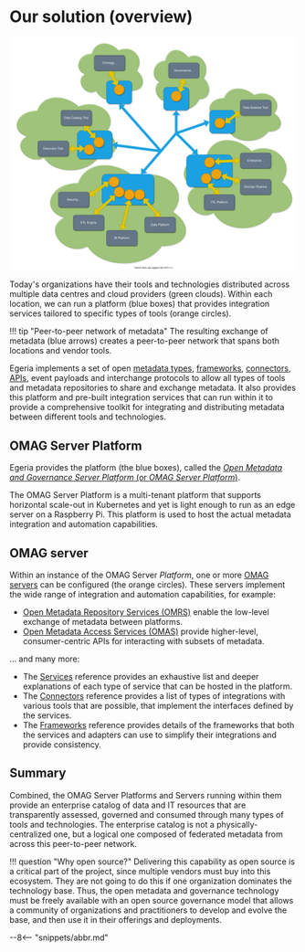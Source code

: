 <!-- SPDX-License-Identifier: CC-BY-4.0 -->
<!-- Copyright Contributors to the Egeria project. -->

# Our solution (overview)

![Distrubted operation](egeria-distributed-operation.svg)

Today's organizations have their tools and technologies distributed across multiple data centres and cloud providers (green clouds). Within each location, we can run a platform (blue boxes) that provides integration services tailored to specific types of tools (orange circles).

!!! tip "Peer-to-peer network of metadata"
    The resulting exchange of metadata (blue arrows) creates a peer-to-peer network that spans both locations and vendor tools.

Egeria implements a set of open [metadata types](/egeria-docs/types), [frameworks](/egeria-docs/frameworks/alf), [connectors](/egeria-docs/connectors), [APIs](/egeria-docs/services/omrs), event payloads and interchange protocols to allow all types of tools and metadata repositories to share and exchange metadata. It also provides this platform and pre-built integration services that can run within it to provide a comprehensive toolkit for integrating and distributing metadata between different tools and technologies.

## OMAG Server Platform

Egeria provides the platform (the blue boxes), called the [*Open Metadata and Governance Server Platform* (or *OMAG Server Platform*)](/egeria-docs/concepts/omag-server-platform).

The OMAG Server Platform is a multi-tenant platform that supports horizontal scale-out in Kubernetes and yet is light enough to run as an edge server on a Raspberry Pi. This platform is used to host the actual metadata integration and automation capabilities.

## OMAG server

Within an instance of the OMAG Server *Platform*, one or more [OMAG servers](/egeria-docs/concepts/omag-server) can be configured (the orange circles). These servers implement the wide range of integration and automation capabilities, for example:

- [Open Metadata Repository Services (OMRS)](/egeria-docs/services/omrs) enable the low-level exchange of metadata between platforms.
- [Open Metadata Access Services (OMAS)](/egeria-docs/services/omas) provide higher-level, consumer-centric APIs for interacting with subsets of metadata.

... and many more:

- The [Services](/egeria-docs/services/omrs) reference provides an exhaustive list and deeper explanations of each type of service that can be hosted in the platform.
- The [Connectors](/egeria-docs/connectors) reference provides a list of types of integrations with various tools that are possible, that implement the interfaces defined by the services.
- The [Frameworks](/egeria-docs/frameworks/alf) reference provides details of the frameworks that both the services and adapters can use to simplify their integrations and provide consistency.

## Summary

Combined, the OMAG Server Platforms and Servers running within them provide an enterprise catalog of data and IT resources that are transparently assessed, governed and consumed through many types of tools and technologies. The enterprise catalog is not a physically-centralized one, but a logical one composed of federated metadata from across this peer-to-peer network.

!!! question "Why open source?"
    Delivering this capability as open source is a critical part of the project, since multiple vendors must buy into this ecosystem. They are not going to do this if one organization dominates the technology base. Thus, the open metadata and governance technology must be freely available with an open source governance model that allows a community of organizations and practitioners to develop and evolve the base, and then use it in their offerings and deployments.

--8<-- "snippets/abbr.md"
